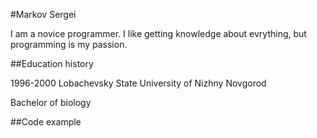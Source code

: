 #Markov Sergei


I am a novice programmer. I like getting knowledge about evrything, but programming is my passion.


##Education history


1996-2000 Lobachevsky State University of Nizhny Novgorod

Bachelor of biology

##Code example













    